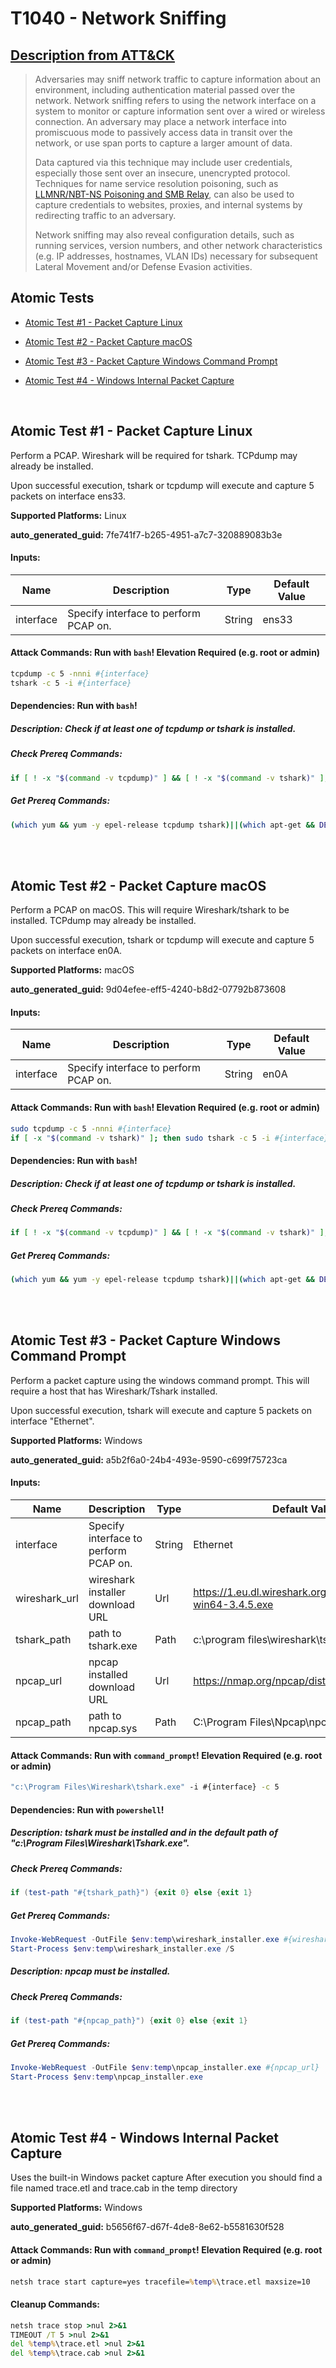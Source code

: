 # T1040 - Network Sniffing
## [Description from ATT&CK](https://attack.mitre.org/techniques/T1040)
<blockquote>Adversaries may sniff network traffic to capture information about an environment, including authentication material passed over the network. Network sniffing refers to using the network interface on a system to monitor or capture information sent over a wired or wireless connection. An adversary may place a network interface into promiscuous mode to passively access data in transit over the network, or use span ports to capture a larger amount of data.

Data captured via this technique may include user credentials, especially those sent over an insecure, unencrypted protocol. Techniques for name service resolution poisoning, such as [LLMNR/NBT-NS Poisoning and SMB Relay](https://attack.mitre.org/techniques/T1557/001), can also be used to capture credentials to websites, proxies, and internal systems by redirecting traffic to an adversary.

Network sniffing may also reveal configuration details, such as running services, version numbers, and other network characteristics (e.g. IP addresses, hostnames, VLAN IDs) necessary for subsequent Lateral Movement and/or Defense Evasion activities.</blockquote>

## Atomic Tests

- [Atomic Test #1 - Packet Capture Linux](#atomic-test-1---packet-capture-linux)

- [Atomic Test #2 - Packet Capture macOS](#atomic-test-2---packet-capture-macos)

- [Atomic Test #3 - Packet Capture Windows Command Prompt](#atomic-test-3---packet-capture-windows-command-prompt)

- [Atomic Test #4 - Windows Internal Packet Capture](#atomic-test-4---windows-internal-packet-capture)


<br/>

## Atomic Test #1 - Packet Capture Linux
Perform a PCAP. Wireshark will be required for tshark. TCPdump may already be installed.

Upon successful execution, tshark or tcpdump will execute and capture 5 packets on interface ens33.

**Supported Platforms:** Linux


**auto_generated_guid:** 7fe741f7-b265-4951-a7c7-320889083b3e





#### Inputs:
| Name | Description | Type | Default Value |
|------|-------------|------|---------------|
| interface | Specify interface to perform PCAP on. | String | ens33|


#### Attack Commands: Run with `bash`!  Elevation Required (e.g. root or admin) 


```bash
tcpdump -c 5 -nnni #{interface}
tshark -c 5 -i #{interface}
```




#### Dependencies:  Run with `bash`!
##### Description: Check if at least one of tcpdump or tshark is installed.
##### Check Prereq Commands:
```bash
if [ ! -x "$(command -v tcpdump)" ] && [ ! -x "$(command -v tshark)" ]; then exit 1; else exit 0; fi;
```
##### Get Prereq Commands:
```bash
(which yum && yum -y epel-release tcpdump tshark)||(which apt-get && DEBIAN_FRONTEND=noninteractive apt-get install -y tcpdump tshark)
```




<br/>
<br/>

## Atomic Test #2 - Packet Capture macOS
Perform a PCAP on macOS. This will require Wireshark/tshark to be installed. TCPdump may already be installed.

Upon successful execution, tshark or tcpdump will execute and capture 5 packets on interface en0A.

**Supported Platforms:** macOS


**auto_generated_guid:** 9d04efee-eff5-4240-b8d2-07792b873608





#### Inputs:
| Name | Description | Type | Default Value |
|------|-------------|------|---------------|
| interface | Specify interface to perform PCAP on. | String | en0A|


#### Attack Commands: Run with `bash`!  Elevation Required (e.g. root or admin) 


```bash
sudo tcpdump -c 5 -nnni #{interface}    
if [ -x "$(command -v tshark)" ]; then sudo tshark -c 5 -i #{interface}; fi;
```




#### Dependencies:  Run with `bash`!
##### Description: Check if at least one of tcpdump or tshark is installed.
##### Check Prereq Commands:
```bash
if [ ! -x "$(command -v tcpdump)" ] && [ ! -x "$(command -v tshark)" ]; then exit 1; else exit 0; fi;
```
##### Get Prereq Commands:
```bash
(which yum && yum -y epel-release tcpdump tshark)||(which apt-get && DEBIAN_FRONTEND=noninteractive apt-get install -y tcpdump tshark)
```




<br/>
<br/>

## Atomic Test #3 - Packet Capture Windows Command Prompt
Perform a packet capture using the windows command prompt. This will require a host that has Wireshark/Tshark
installed.

Upon successful execution, tshark will execute and capture 5 packets on interface "Ethernet".

**Supported Platforms:** Windows


**auto_generated_guid:** a5b2f6a0-24b4-493e-9590-c699f75723ca





#### Inputs:
| Name | Description | Type | Default Value |
|------|-------------|------|---------------|
| interface | Specify interface to perform PCAP on. | String | Ethernet|
| wireshark_url | wireshark installer download URL | Url | https://1.eu.dl.wireshark.org/win64/Wireshark-win64-3.4.5.exe|
| tshark_path | path to tshark.exe | Path | c:&#92;program files&#92;wireshark&#92;tshark.exe|
| npcap_url | npcap installed download URL | Url | https://nmap.org/npcap/dist/npcap-1.31.exe|
| npcap_path | path to npcap.sys | Path | C:&#92;Program Files&#92;Npcap&#92;npcap.sys|


#### Attack Commands: Run with `command_prompt`!  Elevation Required (e.g. root or admin) 


```cmd
"c:\Program Files\Wireshark\tshark.exe" -i #{interface} -c 5
```




#### Dependencies:  Run with `powershell`!
##### Description: tshark must be installed and in the default path of "c:\Program Files\Wireshark\Tshark.exe".
##### Check Prereq Commands:
```powershell
if (test-path "#{tshark_path}") {exit 0} else {exit 1}
```
##### Get Prereq Commands:
```powershell
Invoke-WebRequest -OutFile $env:temp\wireshark_installer.exe #{wireshark_url}
Start-Process $env:temp\wireshark_installer.exe /S
```
##### Description: npcap must be installed.
##### Check Prereq Commands:
```powershell
if (test-path "#{npcap_path}") {exit 0} else {exit 1}
```
##### Get Prereq Commands:
```powershell
Invoke-WebRequest -OutFile $env:temp\npcap_installer.exe #{npcap_url}
Start-Process $env:temp\npcap_installer.exe
```




<br/>
<br/>

## Atomic Test #4 - Windows Internal Packet Capture
Uses the built-in Windows packet capture
After execution you should find a file named trace.etl and trace.cab in the temp directory

**Supported Platforms:** Windows


**auto_generated_guid:** b5656f67-d67f-4de8-8e62-b5581630f528






#### Attack Commands: Run with `command_prompt`!  Elevation Required (e.g. root or admin) 


```cmd
netsh trace start capture=yes tracefile=%temp%\trace.etl maxsize=10
```

#### Cleanup Commands:
```cmd
netsh trace stop >nul 2>&1
TIMEOUT /T 5 >nul 2>&1
del %temp%\trace.etl >nul 2>&1
del %temp%\trace.cab >nul 2>&1
```





<br/>
